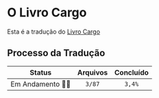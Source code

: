 # O Livro Cargo

Esta é a tradução do [Livro Cargo](https://doc.rust-lang.org/cargo/)

## Processo da Tradução

Status | Arquivos | Concluído
:---:|:----:|:----:
Em Andamento :running::running: | `3/87` | `3,4%`
